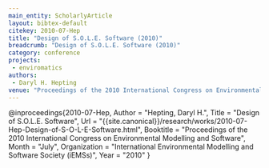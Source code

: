 ```yaml
---
main_entity: ScholarlyArticle
layout: bibtex-default
citekey: 2010-07-Hep
title: "Design of S.O.L.E. Software (2010)"
breadcrumb: "Design of S.O.L.E. Software (2010)"
category: conference
projects:
 - enviromatics
authors:
 - Daryl H. Hepting
venue: "Proceedings of the 2010 International Congress on Environmental Modelling and Software"
---
```

@inproceedings{2010-07-Hep,
	Author =  "Hepting, Daryl H.",
	Title =  "Design of S.O.L.E. Software",
	Url = \"{{site.canonical}}/research/works/2010-07-Hep-Design-of-S-O-L-E-Software.html\",
	Booktitle =  "Proceedings of the 2010 International Congress on Environmental Modelling and Software",
	Month =  "July",
	Organization =  "International Environmental Modelling and Software Society (iEMSs)",
	Year =  "2010"
}
